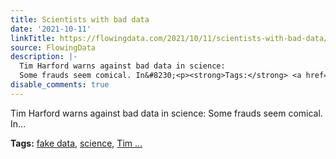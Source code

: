 ```yaml
---
title: Scientists with bad data
date: '2021-10-11'
linkTitle: https://flowingdata.com/2021/10/11/scientists-with-bad-data/
source: FlowingData
description: |-
  Tim Harford warns against bad data in science:
  Some frauds seem comical. In&#8230;<p><strong>Tags:</strong> <a href="https://flowingdata.com/tag/fake-data/" rel="tag">fake data</a>, <a href="https://flowingdata.com/tag/science/" rel="tag">science</a>, <a href="https://flowingdata.com/tag/tim-harford/" rel="tag">Tim ...
disable_comments: true
---
```

Tim Harford warns against bad data in science:
Some frauds seem comical. In&#8230;<p><strong>Tags:</strong> <a href="https://flowingdata.com/tag/fake-data/" rel="tag">fake data</a>, <a href="https://flowingdata.com/tag/science/" rel="tag">science</a>, <a href="https://flowingdata.com/tag/tim-harford/" rel="tag">Tim ...